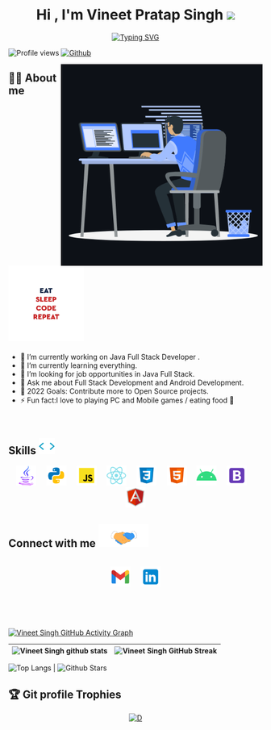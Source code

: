 <h1 align="center">Hi , I'm Vineet Pratap Singh <img src="https://github.com/imvineetpratap/ReadmeGenerator/blob/main/Icons/hii.gif" width="35"></h1>
<p align="center">
 <a href="https://git.io/typing-svg"><img src="https://readme-typing-svg.demolab.com?font=Fira+Code&duration=3000&pause=1000&width=435&lines=Full+Stack+Developer;DSA+%7C+ALGORITHIMS+%7C+OOPS;(150%2B)+question+solve+in+leetcode;2+Star+in+codechef;Always+Learning+new+thing" alt="Typing SVG" /></a>
</p>

![Profile views](https://visitor-badge.glitch.me/badge?page_id=imvineetpratap)
[![Github](https://img.shields.io/github/followers/imvineetpratap?label=Follow&style=social)](https://github.com/imvineetpratap)

<p><img height="400px" width="400px" align="right" src="https://github.com/imvineetpratap/Readmeicons/blob/main/Readmeicons/Icons/computer.gif" alt="adam-pw" /></p>

## :sassy_man:  About me <img src = "https://github.com/imvineetpratap/Readmeicons/blob/main/Readmeicons/Icons/giphy.webp" width = 150px> 
- 🔭 I’m currently working on Java Full Stack Developer .
- 🌱 I’m currently learning everything.
- 👯 I’m looking for  job opportunities in Java Full Stack. 
- 💬 Ask me about Full Stack Development and Android Development.
- 🥅 2022 Goals: Contribute more to Open Source projects.
- ⚡ Fun fact:I love to playing PC and Mobile games / eating food 🍟

<br>

<h2> Skills <img src = "https://github.com/imvineetpratap/Readmeicons/blob/main/Readmeicons/Icons/200w_s.gif" width = 32px> </h2>
<div align="center">
<img width ='40px' src ='https://github.com/imvineetpratap/Readmeicons/blob/main/Readmeicons/Icons/java.png'>
&nbsp &nbsp 
<img width ='40px' src ='https://github.com/imvineetpratap/Readmeicons/blob/main/Readmeicons/Icons/icons8-python-480.png'>
&nbsp &nbsp
<img width ='40px' src ='https://github.com/imvineetpratap/Readmeicons/blob/main/Readmeicons/Icons/javascript.png'> 
&nbsp &nbsp
 <img width ='40px' src ='https://github.com/imvineetpratap/Readmeicons/blob/main/Readmeicons/Icons/react.png'>
&nbsp &nbsp
 <img width ='40px' src ='https://github.com/imvineetpratap/Readmeicons/blob/main/Readmeicons/Icons/icons8-css3-480.png'>
&nbsp &nbsp
<img width ='40px' src ='https://github.com/imvineetpratap/Readmeicons/blob/main/Readmeicons/Icons/html.png'>
&nbsp &nbsp
<img width ='40px' src ='https://github.com/imvineetpratap/Readmeicons/blob/main/Readmeicons/Icons/icons8-android-os-240.png'>
&nbsp &nbsp 
<img width ='40px' src ='https://github.com/imvineetpratap/Readmeicons/blob/main/Readmeicons/Icons/icons8-bootstrap-480.png'>
&nbsp &nbsp 
<img width ='40px' src ='https://github.com/imvineetpratap/Readmeicons/blob/main/Readmeicons/Icons/icons8-angularjs-480.png'>

</div>

<h2> Connect with me <img src='https://github.com/imvineetpratap/Readmeicons/blob/main/Readmeicons/Icons/handshake.gif' width="100px"> </h2>
<br>

<div align="center">
<a href=""> <img width ='40px' src ='https://github.com/imvineetpratap/Readmeicons/blob/main/Readmeicons/Icons/icons8-gmail-480.png'></a>
&nbsp &nbsp 
<a href=""> <img width ='40px' src ='https://github.com/imvineetpratap/Readmeicons/blob/main/Readmeicons/Icons/icons8-linkedin-480.png'></a>

</div>

 
 
 <br><br><br>
  
[![Vineet Singh GitHub Activity Graph](https://activity-graph.herokuapp.com/graph?username=imvineetpratap&theme=tokyonight)](https://git.io/praveenscience)

| ![Vineet Singh github stats](https://github-readme-stats.vercel.app/api?username=imvineetpratap&show_icons=true&theme=tokyonight) | ![Vineet Singh GitHub Streak](https://github-readme-streak-stats.herokuapp.com/?user=imvineetpratap&theme=tokyonight) |
| --- | --- |

![Top Langs](https://github-readme-stats.vercel.app/api/top-langs/?username=imvineetpratap&theme=tokyonight&hide=jupyter%20notebook ) | ![Github Stars](https://github-readme-stats.vercel.app/api?username=imvineetpratap&show_icons=true&locale=en&count_private=true&hide_rank=true&custom_title=My%20GitHub%20Stats&disable_animations=true&theme=tokyonight) 
  
 
## :trophy: Git profile Trophies

<p align="center"> <a href="https://github.com/ryo-ma/github-profile-trophy"><img src="https://github-profile-trophy.vercel.app/?username=imvineetpratap&layout=compact&theme=algolia" alt="D" /></a> </p>


<!---
imvineetpratap/imvineetpratap is a ✨ special ✨ repository because its `README.md` (this file) appears on your GitHub profile.
You can click the Preview link to take a look at your changes.
--->
